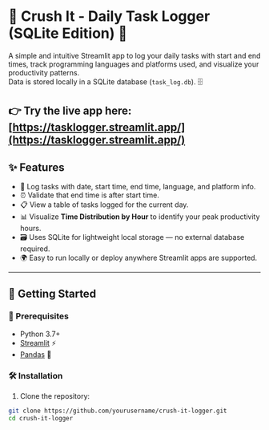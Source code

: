 # 🧠 Crush It - Daily Task Logger (SQLite Edition) 🚀

A simple and intuitive Streamlit app to log your daily tasks with start and end times, track programming languages and platforms used, and visualize your productivity patterns.  
Data is stored locally in a SQLite database (`task_log.db`). 🗄️

👉 **Try the live app here:** [https://tasklogger.streamlit.app/](https://tasklogger.streamlit.app/)
---

## ✨ Features

- 📝 Log tasks with date, start time, end time, language, and platform info.
- ⏰ Validate that end time is after start time.
- 📋 View a table of tasks logged for the current day.
- 📊 Visualize **Time Distribution by Hour** to identify your peak productivity hours.
- 🗃️ Uses SQLite for lightweight local storage — no external database required.
- 🌍 Easy to run locally or deploy anywhere Streamlit apps are supported.

---

## 🚀 Getting Started

### 🔧 Prerequisites

- Python 3.7+
- [Streamlit](https://streamlit.io/) ⚡
- [Pandas](https://pandas.pydata.org/) 🐼

### 🛠️ Installation

1. Clone the repository:

```bash
git clone https://github.com/yourusername/crush-it-logger.git
cd crush-it-logger
